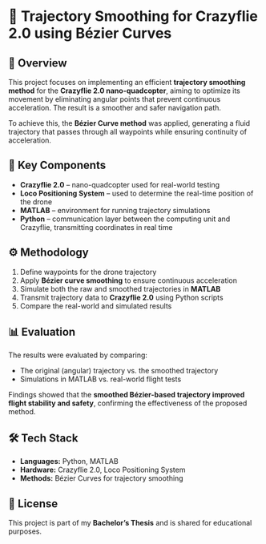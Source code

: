 # 🚁 Trajectory Smoothing for Crazyflie 2.0 using Bézier Curves

## 📌 Overview
This project focuses on implementing an efficient **trajectory smoothing method** for the **Crazyflie 2.0 nano-quadcopter**, aiming to optimize its movement by eliminating angular points that prevent continuous acceleration. The result is a smoother and safer navigation path.

To achieve this, the **Bézier Curve method** was applied, generating a fluid trajectory that passes through all waypoints while ensuring continuity of acceleration.

## 🔬 Key Components
- **Crazyflie 2.0** – nano-quadcopter used for real-world testing  
- **Loco Positioning System** – used to determine the real-time position of the drone  
- **MATLAB** – environment for running trajectory simulations  
- **Python** – communication layer between the computing unit and Crazyflie, transmitting coordinates in real time  

## ⚙️ Methodology
1. Define waypoints for the drone trajectory  
2. Apply **Bézier curve smoothing** to ensure continuous acceleration  
3. Simulate both the raw and smoothed trajectories in **MATLAB**  
4. Transmit trajectory data to **Crazyflie 2.0** using Python scripts  
5. Compare the real-world and simulated results  

## 📊 Evaluation
The results were evaluated by comparing:
- The original (angular) trajectory vs. the smoothed trajectory  
- Simulations in MATLAB vs. real-world flight tests  

Findings showed that the **smoothed Bézier-based trajectory improved flight stability and safety**, confirming the effectiveness of the proposed method.

## 🛠 Tech Stack
- **Languages:** Python, MATLAB  
- **Hardware:** Crazyflie 2.0, Loco Positioning System  
- **Methods:** Bézier Curves for trajectory smoothing  

## 📜 License
This project is part of my **Bachelor’s Thesis** and is shared for educational purposes.
